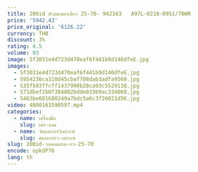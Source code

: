 ```yaml
---
title: 200id ตัวลดเพลาเดียว 25-70- 942163   A97L-0218-0951/70WR
price: '5942.43'
price_original: '6126.22'
currency: THB
discount: 3%
rating: 4.5
volume: 93
image: Sf3031e4d723d470eaf6f441b9d146dfeE.jpg
images:
  - Sf3031e4d723d470eaf6f441b9d146dfeE.jpg
  - S954236ca310d45cbaf788dab3adfa9560.jpg
  - S35f503ffcff1437990b28ca93c552913Q.jpg
  - S71dbef2b0f384802bdde019b9ac33406O.jpg
  - S463be681680249a7bdc5a6c3f26021d5K.jpg
video: 4000163590597.mp4
categories:
  - name: เครื่องมือ
    slug: เคร-องม
  - name: วัดและการวิเคราะห์
    slug: ดและการว-เคราะห
slug: 200id-วลดเพลาเด-ยว-25-70
encode: opkdP76
lang: th
---
```

  